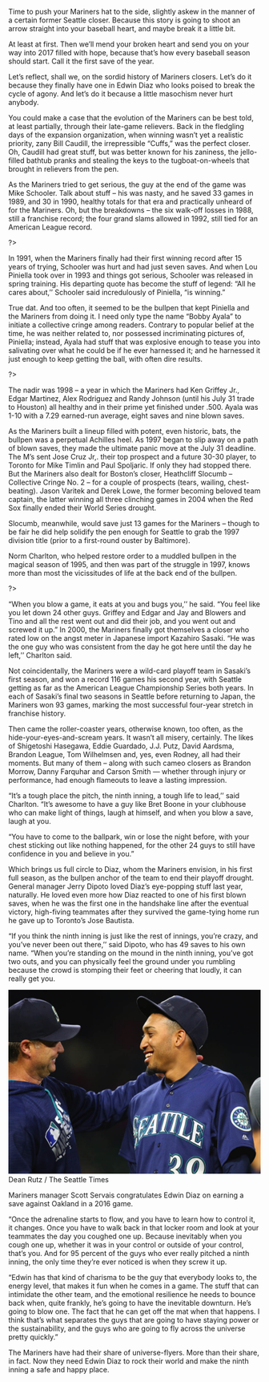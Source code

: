 Time to push your Mariners hat to the side, slightly askew in the manner of a certain former Seattle closer. Because this story is going to shoot an arrow straight into your baseball heart, and maybe break it a little bit. 

At least at first. Then we’ll mend your broken heart and send you on your way into 2017 filled with hope, because that’s how every baseball season should start. Call it the first save of the year. 

Let’s reflect, shall we, on the sordid history of Mariners closers. Let’s do it because they finally have one in Edwin Diaz who looks poised to break the cycle of agony. And let’s do it because a little masochism never hurt anybody. 

You could make a case that the evolution of the Mariners can be best told, at least partially, through their late-game relievers. Back in the fledgling days of the expansion organization, when winning wasn’t yet a realistic priority, zany Bill Caudill, the irrepressible “Cuffs,” was the perfect closer. Oh, Caudill had great stuff, but was better known for his zaniness, the jello-filled bathtub pranks and stealing the keys to the tugboat-on-wheels that brought in relievers from the pen.

As the Mariners tried to get serious, the guy at the end of the game was Mike Schooler. Talk about stuff – his was nasty, and he saved 33 games in 1989, and 30 in 1990, healthy totals for that era and practically unheard of for the Mariners. Oh, but the breakdowns – the six walk-off losses in 1988, still a franchise record; the four grand slams allowed in 1992, still tied for an American League record.

<? <%= t.include("_inlineNav.html", { page: "closers" }) %> ?>

In 1991, when the Mariners finally had their first winning record after 15 years of trying, Schooler was hurt and had just seven saves. And when Lou Piniella took over in 1993 and things got serious, Schooler was released in spring training. His departing quote has become the stuff of legend: “All he cares about,’’ Schooler said incredulously of Piniella, “is winning.”

True dat. And too often, it seemed to be the bullpen that kept Piniella and the Mariners from doing it. I need only type the name “Bobby Ayala” to initiate a collective cringe among readers. Contrary to popular belief at the time, he was neither related to, nor possessed incriminating pictures of, Piniella; instead, Ayala had stuff that was explosive enough to tease you into salivating over what he could be if he ever harnessed it; and he harnessed it just enough to keep getting the ball, with often dire results.

<?<%= t.include("closers/_carousel.html") %>?>

The nadir was 1998 – a year in which the Mariners had Ken Griffey Jr., Edgar Martinez, Alex Rodriguez and Randy Johnson (until his July 31 trade to Houston) all healthy and in their prime yet finished under .500. Ayala was 1-10 with a 7.29 earned-run average, eight saves and nine blown saves. 

As the Mariners built a lineup filled with potent, even historic, bats, the bullpen was a perpetual Achilles heel. As 1997 began to slip away on a path of blown saves, they made the ultimate panic move at the July 31 deadline. The M’s sent Jose Cruz Jr,. their top prospect and a future 30-30 player, to Toronto for Mike Timlin and Paul Spoljaric. If only they had stopped there. But the Mariners also dealt for Boston’s closer, Heathcliff Slocumb – Collective Cringe No. 2 – for a couple of prospects (tears, wailing, chest-beating). Jason Varitek and Derek Lowe, the former becoming beloved team captain, the latter winning all three clinching games in 2004 when the Red Sox finally ended their World Series drought. 

Slocumb, meanwhile, would save just 13 games for the Mariners – though to be fair he did help solidify the pen enough for Seattle to grab the 1997 division title (prior to a first-round ouster by Baltimore).

Norm Charlton, who helped restore order to a muddled bullpen in the magical season of 1995, and then was part of the struggle in 1997, knows more than most the vicissitudes of life at the back end of the bullpen.

<? <%= t.include("partials/_ad.html", { type: "square" }) %> ?>

“When you blow a game, it eats at you and bugs you,’’ he said. “You feel like you let down 24 other guys. Griffey and Edgar and Jay and Blowers and Tino and all the rest went out and did their job, and you went out and screwed it up.”
In 2000, the Mariners finally got themselves a closer who rated low on the angst meter in Japanese import Kazahiro Sasaki.
“He was the one guy who was consistent from the day he got here until the day he left,’’ Charlton said.

Not coincidentally, the Mariners were a wild-card playoff team in Sasaki’s first season, and won a record 116 games his second year, with Seattle getting as far as the American League Championship Series both years. In each of Sasaki’s final two seasons in Seattle before returning to Japan, the Mariners won 93 games, marking the most successful four-year stretch in franchise history. 

Then came the roller-coaster years, otherwise known, too often, as the hide-your-eyes-and-scream years. It wasn’t all misery, certainly. The likes of Shigetoshi Hasegawa, Eddie Guardado, J.J. Putz, David Aardsma, Brandon League, Tom Wilhelmsen and, yes, even Rodney, all had their moments. But many of them – along with such cameo closers as Brandon Morrow, Danny Farquhar and Carson Smith — whether through injury or performance, had enough flameouts to leave a lasting impression.

“It’s a tough place the pitch, the ninth inning, a tough life to lead,’’ said Charlton. “It’s awesome to have a guy like Bret Boone in your clubhouse who can make light of things, laugh at himself, and when you blow a save, laugh at you.

“You have to come to the ballpark, win or lose the night before, with your chest sticking out like nothing happened, for the other 24 guys to still have confidence in you and believe in you.”

Which brings us full circle to Diaz, whom the Mariners envision, in his first full season, as the bullpen anchor of the team to end their playoff drought. General manager Jerry Dipoto loved Diaz’s eye-popping stuff last year, naturally. He loved even more how Diaz reacted to one of his first blown saves, when he was the first one in the handshake line after the eventual victory, high-fiving teammates after they survived the game-tying home run he gave up to Toronto’s Jose Bautista. 


“If you think the ninth inning is just like the rest of innings, you’re crazy, and you’ve never been out there,’’ said Dipoto, who has 49 saves to his own name. “When you’re standing on the mound in the ninth inning, you’ve got two outs, and you can physically feel the ground under you rumbling because the crowd is stomping their feet or cheering that loudly, it can really get you.

</main>
<div class="photo">
  <img src="../assets/oakland-diaz.jpg">
  <div class="credit">Dean Rutz / The Seattle Times</div>
  <p class="caption">
    Mariners manager Scott Servais congratulates Edwin Diaz on earning a save against Oakland in a 2016 game.</p>
</div>
<main class="article-content">

“Once the adrenaline starts to flow, and you have to learn how to control it, it changes. Once you have to walk back in that locker room and look at your teammates the day you coughed one up. Because inevitably when you cough one up, whether it was in your control or outside of your control, that’s you. And for 95 percent of the guys who ever really pitched a ninth inning, the only time they’re ever noticed is when they screw it up. 

“Edwin has that kind of charisma to be the guy that everybody looks to, the energy level, that makes it fun when he comes in a game. The stuff that can intimidate the other team, and the emotional resilience he needs to bounce back when, quite frankly, he’s going to have the inevitable downturn. He’s going to blow one. The fact that he can get off the mat when that happens. I think that’s what separates the guys that are going to have staying power or the sustainability, and the guys who are going to fly across the universe pretty quickly.”

The Mariners have had their share of universe-flyers. More than their share, in fact. Now they need Edwin Diaz to rock their world and make the ninth inning a safe and happy place. 
